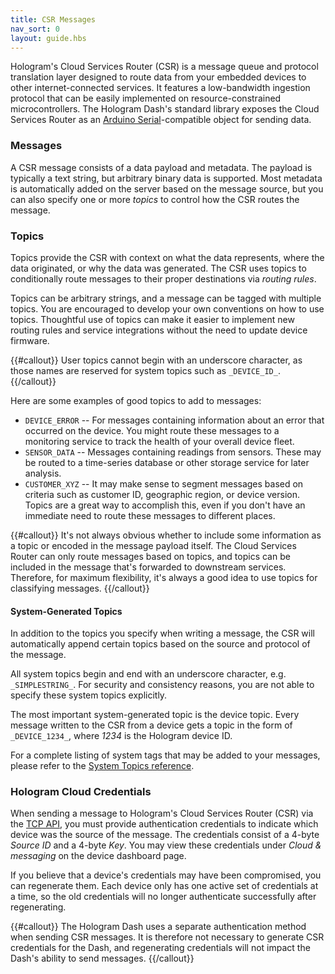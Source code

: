 ```yaml
---
title: CSR Messages
nav_sort: 0
layout: guide.hbs
---
```


Hologram's Cloud Services Router (CSR) is a message queue and protocol translation 
layer designed to route data from your embedded devices to other 
internet-connected services. It features a low-bandwidth ingestion 
protocol that can be easily implemented on resource-constrained microcontrollers.
The Hologram Dash's standard library exposes the Cloud Services Router as an
[Arduino Serial](https://www.arduino.cc/en/Reference/Serial)-compatible 
object for sending data.

### Messages

A CSR message consists of a data payload and metadata. The payload is typically
a text string, but arbitrary binary data is supported. Most metadata is
automatically added on the server based on the message source, but
you can also specify one or more *topics* to control how the CSR routes
the message.

### Topics

Topics provide the CSR with context on what the data represents, where the data
originated, or why the data was generated. The CSR uses topics to
conditionally route messages to their proper destinations via *routing rules*.

Topics can be arbitrary strings, and a message can be tagged with multiple topics.
You are encouraged to develop your own
conventions on how to use topics. Thoughtful use of topics can make it easier
to implement new routing rules and service integrations without the need to 
update device firmware.

{{#callout}}
User topics cannot begin with an underscore character,
as those names are reserved for system topics such as `_DEVICE_ID_`.
{{/callout}}

Here are some examples of good topics to add to messages:

* `DEVICE_ERROR` -- For messages containing information about an error 
that occurred on the device. You might route these messages to a
monitoring service to track the health of your overall device fleet.
* `SENSOR_DATA` -- Messages containing readings from sensors. These
may be routed to a time-series database or other storage service for
later analysis.
* `CUSTOMER_XYZ` -- It may make sense to segment messages based on criteria
such as customer ID, geographic region, or device version. Topics are a great
way to accomplish this, even if you don't have an immediate need to route
these messages to different places.

{{#callout}}
It's not always obvious whether to include some information as 
a topic or encoded in the message payload itself. The Cloud Services Router
can only route messages based on topics, and topics can be included in 
the message that's forwarded to downstream services. Therefore, for
maximum flexibility, it's always a good idea to use topics for classifying
messages.
{{/callout}}

#### System-Generated Topics

In addition to the topics you specify when writing a message, the CSR
will automatically append certain topics based on the source and protocol
of the message. 

All system topics begin and end with an underscore character,
e.g. `_SIMPLESTRING_`. For security and consistency reasons, you are not
able to specify these system topics explicitly.

The most important system-generated topic is the device topic. Every message
written to the CSR from a device gets a topic in the form of `_DEVICE_1234_`,
where *1234* is the Hologram device ID.

For a complete listing of system tags that may be added to your messages, 
please refer
to the [System Topics reference](/docs/reference/cloud/csr/#system-topics).

### Hologram Cloud Credentials

When sending a message to Hologram's Cloud Services Router (CSR) via the [TCP
API](/docs/reference/cloud/embedded/), you must provide authentication
credentials to indicate which device was the source of the message. The
credentials consist of a 4-byte *Source ID* and a 4-byte *Key*. You may view
these credentials under *Cloud & messaging* on the device dashboard page. 

If you believe that a device's credentials may have been compromised, you can
regenerate them. Each device only has one active set of credentials at a time,
so the old credentials will no longer authenticate successfully after
regenerating.

{{#callout}}
The Hologram Dash uses a separate authentication method when sending CSR
messages. It is therefore not necessary to generate CSR credentials for the
Dash, and regenerating credentials will not impact the Dash's ability to send
messages.
{{/callout}}
